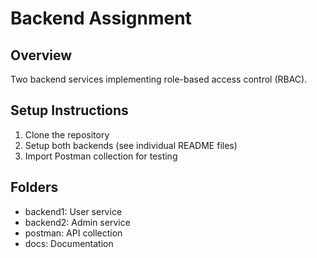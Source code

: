 # Backend Assignment

## Overview
Two backend services implementing role-based access control (RBAC).

## Setup Instructions
1. Clone the repository
2. Setup both backends (see individual README files)
3. Import Postman collection for testing

## Folders
- backend1: User service
- backend2: Admin service
- postman: API collection
- docs: Documentation